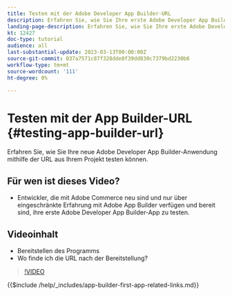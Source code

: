 ```yaml
---
title: Testen mit der Adobe Developer App Builder-URL
description: Erfahren Sie, wie Sie Ihre erste Adobe Developer App Builder-App über die bereitgestellte App Builder-URL für Ihr Projekt testen können.
landing-page-description: Erfahren Sie, wie Sie Ihre erste Adobe Developer App Builder-App über die bereitgestellte URL Ihres Projekts testen.
kt: 12427
doc-type: tutorial
audience: all
last-substantial-update: 2023-03-13T00:00:00Z
source-git-commit: 037a7571c87f328dde0f39dd830c7379bd2230b6
workflow-type: tm+mt
source-wordcount: '111'
ht-degree: 0%

---
```



# Testen mit der App Builder-URL {#testing-app-builder-url}

Erfahren Sie, wie Sie Ihre neue Adobe Developer App Builder-Anwendung mithilfe der URL aus Ihrem Projekt testen können.

## Für wen ist dieses Video?

* Entwickler, die mit Adobe Commerce neu sind und nur über eingeschränkte Erfahrung mit Adobe App Builder verfügen und bereit sind, ihre erste Adobe Developer App Builder-App zu testen.

## Videoinhalt

* Bereitstellen des Programms
* Wo finde ich die URL nach der Bereitstellung?

>[!VIDEO](https://video.tv.adobe.com/v/3416664)

{{$include /help/_includes/app-builder-first-app-related-links.md}}
